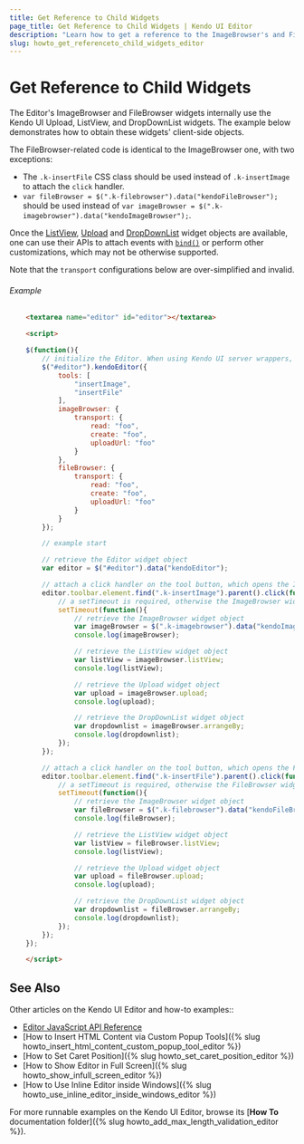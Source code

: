 ```yaml
---
title: Get Reference to Child Widgets
page_title: Get Reference to Child Widgets | Kendo UI Editor
description: "Learn how to get a reference to the ImageBrowser's and FileBrowser's child widgets in the Kendo UI Editor widget."
slug: howto_get_referenceto_child_widgets_editor
---
```


# Get Reference to Child Widgets

The Editor's ImageBrowser and FileBrowser widgets internally use the Kendo UI Upload, ListView, and DropDownList widgets. The example below demonstrates how to obtain these widgets' client-side objects.

The FileBrowser-related code is identical to the ImageBrowser one, with two exceptions:

* The `.k-insertFile` CSS class should be used instead of `.k-insertImage` to attach the `click` handler.
* `var fileBrowser = $(".k-filebrowser").data("kendoFileBrowser");` should be used instead of `var imageBrowser = $(".k-imagebrowser").data("kendoImageBrowser");`.

Once the [ListView](/api/javascript/ui/listview), [Upload](/api/javascript/ui/upload) and [DropDownList](/api/javascript/ui/dropdownlist) widget objects are available, one can use their APIs to attach events with [`bind()`](/intro/installation/events-and-methods#bind-to-events-after-widget-initialization) or perform other customizations, which may not be otherwise supported.

Note that the `transport` configurations below are over-simplified and invalid.

###### Example

```html
    <textarea name="editor" id="editor"></textarea>

    <script>

    $(function(){
        // initialize the Editor. When using Kendo UI server wrappers, the following statement will be auto-generated
        $("#editor").kendoEditor({
            tools: [
                "insertImage",
                "insertFile"
            ],
            imageBrowser: {
                transport: {
                    read: "foo",
                    create: "foo",
                    uploadUrl: "foo"
                }
            },
            fileBrowser: {
                transport: {
                    read: "foo",
                    create: "foo",
                    uploadUrl: "foo"
                }
            }
        });

        // example start

        // retrieve the Editor widget object
        var editor = $("#editor").data("kendoEditor");

        // attach a click handler on the tool button, which opens the ImageBrowser dialog
        editor.toolbar.element.find(".k-insertImage").parent().click(function(){
            // a setTimeout is required, otherwise the ImageBrowser widget will still not be initialized
            setTimeout(function(){
                // retrieve the ImageBrowser widget object
                var imageBrowser = $(".k-imagebrowser").data("kendoImageBrowser");
                console.log(imageBrowser);

                // retrieve the ListView widget object
                var listView = imageBrowser.listView;
                console.log(listView);

                // retrieve the Upload widget object
                var upload = imageBrowser.upload;
                console.log(upload);

                // retrieve the DropDownList widget object
                var dropdownlist = imageBrowser.arrangeBy;
                console.log(dropdownlist);
            });
        });

        // attach a click handler on the tool button, which opens the FileBrowser dialog
        editor.toolbar.element.find(".k-insertFile").parent().click(function(){
            // a setTimeout is required, otherwise the FileBrowser widget will still not be initialized
            setTimeout(function(){
                // retrieve the ImageBrowser widget object
                var fileBrowser = $(".k-filebrowser").data("kendoFileBrowser");
                console.log(fileBrowser);

                // retrieve the ListView widget object
                var listView = fileBrowser.listView;
                console.log(listView);

                // retrieve the Upload widget object
                var upload = fileBrowser.upload;
                console.log(upload);

                // retrieve the DropDownList widget object
                var dropdownlist = fileBrowser.arrangeBy;
                console.log(dropdownlist);
            });
        });
    });

    </script>
```

## See Also

Other articles on the Kendo UI Editor and how-to examples::

* [Editor JavaScript API Reference](/api/javascript/ui/editor)
* [How to Insert HTML Content via Custom Popup Tools]({% slug howto_insert_html_content_custom_popup_tool_editor %})
* [How to Set Caret Position]({% slug howto_set_caret_position_editor %})
* [How to Show Editor in Full Screen]({% slug howto_show_infull_screen_editor %})
* [How to Use Inline Editor inside Windows]({% slug howto_use_inline_editor_inside_windows_editor %})

For more runnable examples on the Kendo UI Editor, browse its [**How To** documentation folder]({% slug howto_add_max_length_validation_editor %}).
